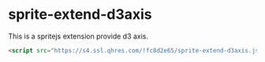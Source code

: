 # sprite-extend-d3axis

This is a spritejs extension provide d3 axis.

```html
<script src="https://s4.ssl.qhres.com/!fc8d2e65/sprite-extend-d3axis.js"></script>
```
